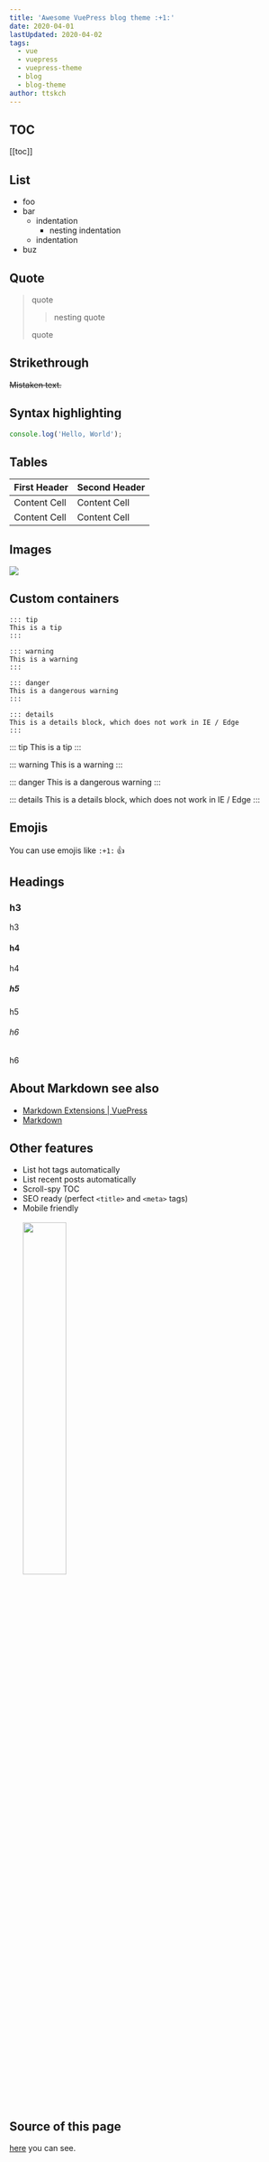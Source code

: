 ```yaml
---
title: 'Awesome VuePress blog theme :+1:'
date: 2020-04-01
lastUpdated: 2020-04-02
tags:
  - vue
  - vuepress
  - vuepress-theme
  - blog
  - blog-theme
author: ttskch
---
```


## TOC

[[toc]]

## List

* foo
* bar
    * indentation
        * nesting indentation
    * indentation
* buz

<!-- more -->

## Quote

> quote
>
> > nesting quote
>
> quote

## Strikethrough

~~Mistaken text.~~

## Syntax highlighting

```js
console.log('Hello, World');
```

## Tables

| First Header  | Second Header |
| --- | --- |
| Content Cell  | Content Cell |
| Content Cell  | Content Cell |

## Images

![](https://tva1.sinaimg.cn/large/007S8ZIlgy1ge9x5zmkxaj32bc0rsmyp.jpg)

## Custom containers

```
::: tip
This is a tip
:::

::: warning
This is a warning
:::

::: danger
This is a dangerous warning
:::

::: details
This is a details block, which does not work in IE / Edge
:::
```

::: tip
This is a tip
:::

::: warning
This is a warning
:::

::: danger
This is a dangerous warning
:::

::: details
This is a details block, which does not work in IE / Edge
:::

## Emojis

You can use emojis like `:+1:` :+1:

## Headings

### h3

h3

#### h4

h4

##### h5

h5

###### h6

h6

## About Markdown see also

* [Markdown Extensions | VuePress](https://vuepress.vuejs.org/guide/markdown.html)
* [Markdown](http://daringfireball.net/projects/markdown/syntax)

## Other features

* List hot tags automatically
* List recent posts automatically
* Scroll-spy TOC
* SEO ready (perfect `<title>` and `<meta>` tags)
* Mobile friendly<br><br><img src="https://tva1.sinaimg.cn/large/007S8ZIlgy1gecog579w8j30u01szn1c.jpg" width="40%">

## Source of this page

[here](https://github.com/ttskch/vuepress-theme-blog-vuetify/blob/master/example/blog/_posts/post1.md) you can see.

